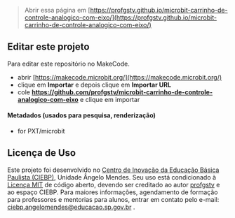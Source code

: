
> Abrir essa página em [https://profgstv.github.io/microbit-carrinho-de-controle-analogico-com-eixo/](https://profgstv.github.io/microbit-carrinho-de-controle-analogico-com-eixo/)

## Editar este projeto

Para editar este repositório no MakeCode.

* abrir [https://makecode.microbit.org/](https://makecode.microbit.org/)
* clique em **Importar** e depois clique em **Importar URL**
* cole **https://github.com/profgstv/microbit-carrinho-de-controle-analogico-com-eixo** e clique em importar

#### Metadados (usados para pesquisa, renderização)

* for PXT/microbit
<script src="https://makecode.com/gh-pages-embed.js"></script>
<script>makeCodeRender("https://makecode.microbit.org", "profgstv/microbit-carrinho-de-controle-analogico-com-eixo");</script>

## Licença de Uso

Este projeto foi desenvolvido no [Centro de Inovação da Educação Básica Paulista (CIEBP)](https://centrodeinovacao.educacao.sp.gov.br/), Unidade Ângelo Mendes. Seu uso está condicionado à [Licença MIT](/LICENSE) de código aberto, devendo ser creditado ao autor [profgstv](https://github.com/profgstv) e ao espaço CIEBP. Para maiores informações, agendamento de formação para professores e mentorias para alunos, entrar em contato pelo e-mail: ciebp.angelomendes@educacao.sp.gov.br .

